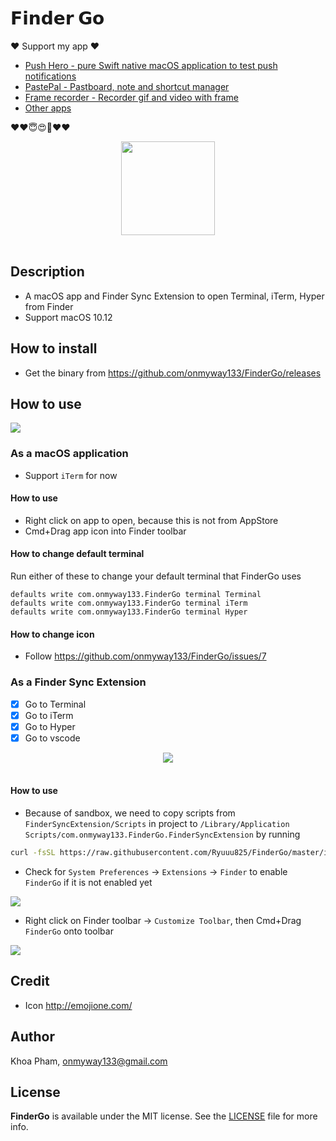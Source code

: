 # 𝗙𝗶𝗻𝗱𝗲𝗿 𝗚𝗼

❤️ Support my app ❤️ 

- [Push Hero - pure Swift native macOS application to test push notifications](https://www.producthunt.com/posts/push-hero-2)
- [PastePal - Pastboard, note and shortcut manager](https://www.producthunt.com/posts/pastepal)
- [Frame recorder - Recorder gif and video with frame](https://www.producthunt.com/posts/frame-recorder)
- [Other apps](https://onmyway133.github.io/projects/)

❤️❤️😇😍🤘❤️❤️

<div align = "center">
<img src="Images/Icon.png" width="150" height="150" />
<br>
<br>
</div>

## Description

- A macOS app and Finder Sync Extension to open Terminal, iTerm, Hyper from Finder
- Support macOS 10.12

## How to install

- Get the binary from https://github.com/onmyway133/FinderGo/releases

## How to use

![](Images/go1.gif)

### As a macOS application

- Support `iTerm` for now

#### How to use
- Right click on app to open, because this is not from AppStore
- Cmd+Drag app icon into Finder toolbar

#### How to change default terminal

Run either of these to change your default terminal that FinderGo uses

```
defaults write com.onmyway133.FinderGo terminal Terminal
defaults write com.onmyway133.FinderGo terminal iTerm
defaults write com.onmyway133.FinderGo terminal Hyper
```

#### How to change icon

- Follow https://github.com/onmyway133/FinderGo/issues/7


### As a Finder Sync Extension

- [x] Go to Terminal
- [x] Go to iTerm
- [x] Go to Hyper
- [x] Go to vscode

<div align = "center">
<img src="Images/screenshot2.png" />
<br>
<br>
</div>

#### How to use

- Because of sandbox, we need to copy scripts from `FinderSyncExtension/Scripts` in project to `/Library/Application Scripts/com.onmyway133.FinderGo.FinderSyncExtension` by running 

```sh
curl -fsSL https://raw.githubusercontent.com/Ryuuu825/FinderGo/master/install.sh | sh
```

- Check for `System Preferences` -> `Extensions` -> `Finder` to enable `FinderGo` if it is not enabled yet

![](Images/extension.png)

- Right click on Finder toolbar -> `Customize Toolbar`, then Cmd+Drag `FinderGo` onto toolbar

![](Images/toolbar.png)

## Credit

- Icon http://emojione.com/

## Author

Khoa Pham, onmyway133@gmail.com

## License

**FinderGo** is available under the MIT license. See the [LICENSE](https://github.com/onmyway133/FinderGo/blob/master/LICENSE.md) file for more info.
